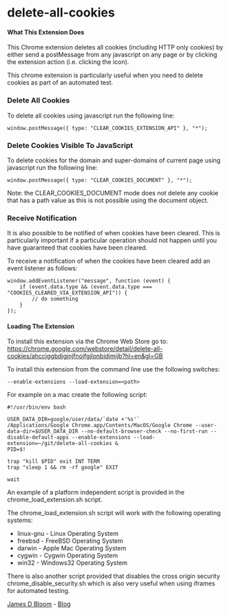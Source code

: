 delete-all-cookies
==================

#### What This Extension Does

This Chrome extension deletes all cookies (including HTTP only cookies) by either send a postMessage from any javascript on any page or by clicking the extension action (i.e. clicking the icon).

This chrome extension is particularly useful when you need to delete cookies as part of an automated test.

### Delete All Cookies

To delete all cookies using javascript run the following line:

    window.postMessage({ type: "CLEAR_COOKIES_EXTENSION_API" }, "*");

### Delete Cookies Visible To JavaScript

To delete cookies for the domain and super-domains of current page using javascript run the following line:

    window.postMessage({ type: "CLEAR_COOKIES_DOCUMENT" }, "*");

Note: the CLEAR_COOKIES_DOCUMENT mode does not delete any cookie that has a path value as this is not possible using the document object.

### Receive Notification

It is also possible to be notified of when cookies have been cleared.  This is particularly important if a particular operation should not happen until you have guaranteed that cookies have been cleared.

To receive a notification of when the cookies have been cleared add an event listener as follows:

    window.addEventListener("message", function (event) {
        if (event.data.type && (event.data.type === "COOKIES_CLEARED_VIA_EXTENSION_API")) {
            // do something
        }
    });

#### Loading The Extension

To install this extension via the Chrome Web Store go to: https://chrome.google.com/webstore/detail/delete-all-cookies/ahccjggbdjgjnjfnojfgjlonbidjmijb?hl=en&gl=GB

To install this extension from the command line use the following switches:

    --enable-extensions --load-extension=<path>
    
For example on a mac create the following script:

    #!/usr/bin/env bash

    USER_DATA_DIR=google/user/data/`date +'%s'`
    /Applications/Google Chrome.app/Contents/MacOS/Google Chrome --user-data-dir=$USER_DATA_DIR --no-default-browser-check --no-first-run --disable-default-apps --enable-extensions --load-extension=~/git/delete-all-cookies &
    PID=$!

    trap "kill $PID" exit INT TERM
    trap "sleep 1 && rm -rf google" EXIT

    wait

An example of a platform independent script is provided in the chrome_load_extension.sh script.  

The chrome_load_extension.sh script will work with the following operating systems:
* linux-gnu - Linux Operating System
* freebsd - FreeBSD Operating System
* darwin - Apple Mac Operating System
* cygwin - Cygwin Operating System
* win32 - Windows32 Operating System

There is also another script provided that disables the cross origin security chrome_disable_security.sh which is also very useful when using iframes for automated testing.

<a href="https://plus.google.com/110954472544793839756?rel=author">James D Bloom</a> - <a href="http://blog.jamesdbloom.com">Blog</a>
